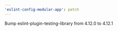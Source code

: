 ```yaml
---
'eslint-config-modular-app': patch
---
```


Bump eslint-plugin-testing-library from 4.12.0 to 4.12.1
